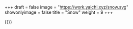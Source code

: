 +++
draft = false
image = "https://work.yaichi.xyz/snow.svg"
showonlyimage = false
title = "Snow"
weight = 9
+++

{{<lightbox src="https://work.yaichi.xyz/snow.svg">}}
